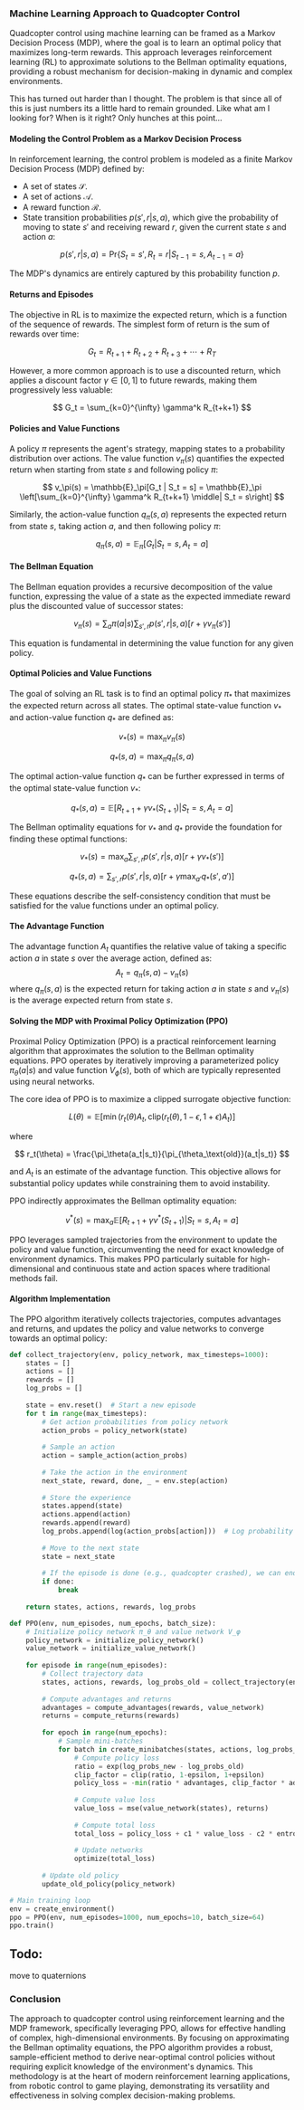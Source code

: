 ### Machine Learning Approach to Quadcopter Control

Quadcopter control using machine learning can be framed as a Markov Decision Process (MDP), where the goal is to learn an optimal policy that maximizes long-term rewards. This approach leverages reinforcement learning (RL) to approximate solutions to the Bellman optimality equations, providing a robust mechanism for decision-making in dynamic and complex environments. 

This has turned out harder than I thought. The problem is that since all of this is just numbers its
a little hard to remain grounded. Like what am I looking for? When is it right? Only hunches at this point...

#### Modeling the Control Problem as a Markov Decision Process

In reinforcement learning, the control problem is modeled as a finite Markov Decision Process (MDP) defined by:
- A set of states $\mathcal{S}$.
- A set of actions $\mathcal{A}$.
- A reward function $\mathcal{R}$.
- State transition probabilities $p(s',r|s,a)$, which give the probability of moving to state $s'$ and receiving reward $r$, given the current state $s$ and action $a$:

$$
p(s',r|s,a) = \text{Pr}\{S_t=s', R_t=r | S_{t-1}=s, A_{t-1}=a\}
$$

The MDP's dynamics are entirely captured by this probability function $p$.

#### Returns and Episodes

The objective in RL is to maximize the expected return, which is a function of the sequence of rewards. The simplest form of return is the sum of rewards over time:

$$
G_t = R_{t+1} + R_{t+2} + R_{t+3} + \cdots + R_T
$$

However, a more common approach is to use a discounted return, which applies a discount factor $\gamma \in [0,1]$ to future rewards, making them progressively less valuable:

$$
G_t = \sum_{k=0}^{\infty} \gamma^k R_{t+k+1}
$$

#### Policies and Value Functions

A policy $\pi$ represents the agent's strategy, mapping states to a probability distribution over actions. The value function $v_\pi(s)$ quantifies the expected return when starting from state $s$ and following policy $\pi$:

$$
v_\pi(s) = \mathbb{E}_\pi[G_t | S_t = s] = \mathbb{E}_\pi \left[\sum_{k=0}^{\infty} \gamma^k R_{t+k+1} \middle| S_t = s\right]
$$

Similarly, the action-value function $q_\pi(s,a)$ represents the expected return from state $s$, taking action $a$, and then following policy $\pi$:

$$
q_\pi(s,a) = \mathbb{E}_\pi[G_t | S_t = s, A_t = a]
$$

#### The Bellman Equation

The Bellman equation provides a recursive decomposition of the value function, expressing the value of a state as the expected immediate reward plus the discounted value of successor states:

$$
v_\pi(s) = \sum_a \pi(a|s) \sum_{s',r} p(s', r | s, a) [r + \gamma v_\pi(s')]
$$

This equation is fundamental in determining the value function for any given policy.

#### Optimal Policies and Value Functions

The goal of solving an RL task is to find an optimal policy $\pi_*$ that maximizes the expected return across all states. The optimal state-value function $v_*$ and action-value function $q_*$ are defined as:

$$
v_*(s) = \max_\pi v_\pi(s)
$$

$$
q_*(s,a) = \max_\pi q_\pi(s,a)
$$

The optimal action-value function $q_*$ can be further expressed in terms of the optimal state-value function $v_*$:

$$
q_*(s,a) = \mathbb{E}[R_{t+1} + \gamma v_*(S_{t+1}) | S_t=s, A_t=a]
$$

The Bellman optimality equations for $v_*$ and $q_*$ provide the foundation for finding these optimal functions:

$$
v_*(s) = \max_{a} \sum_{s',r} p(s', r|s,a)[r + \gamma v_*(s')]
$$

$$
q_*(s,a) = \sum_{s',r} p(s', r|s,a)[r + \gamma \max_{a'} q_*(s', a')]
$$

These equations describe the self-consistency condition that must be satisfied for the value functions under an optimal policy.

#### The Advantage Function

The advantage function $A_t$ quantifies the relative value of taking a specific action $a$ in state $s$ over the average action, defined as:
$$
A_t = q_\pi(s, a) - v_\pi(s)
$$
where $q_\pi(s, a)$ is the expected return for taking action $a$ in state $s$ and $v_\pi(s)$ is the average expected return from state $s$.

#### Solving the MDP with Proximal Policy Optimization (PPO)

Proximal Policy Optimization (PPO) is a practical reinforcement learning algorithm that approximates the solution to the Bellman optimality equations. PPO operates by iteratively improving a parameterized policy $\pi_\theta(a|s)$ and value function $V_\phi(s)$, both of which are typically represented using neural networks.

The core idea of PPO is to maximize a clipped surrogate objective function:

$$
L(\theta) = \mathbb{E}\left[\min(r_t(\theta)A_t, \text{clip}(r_t(\theta), 1-\epsilon, 1+\epsilon)A_t)\right]
$$

where

$$
r_t(\theta) = \frac{\pi_\theta(a_t|s_t)}{\pi_{\theta_\text{old}}(a_t|s_t)}
$$

and $A_t$ is an estimate of the advantage function. This objective allows for substantial policy updates while constraining them to avoid instability.

PPO indirectly approximates the Bellman optimality equation:

$$
v^*(s) = \max_a \mathbb{E}[R_{t+1} + \gamma v^*(S_{t+1}) | S_t=s, A_t=a]
$$

PPO leverages sampled trajectories from the environment to update the policy and value function, circumventing the need for exact knowledge of environment dynamics. This makes PPO particularly suitable for high-dimensional and continuous state and action spaces where traditional methods fail.

#### Algorithm Implementation

The PPO algorithm iteratively collects trajectories, computes advantages and returns, and updates the policy and value networks to converge towards an optimal policy:

```python
def collect_trajectory(env, policy_network, max_timesteps=1000):
    states = []
    actions = []
    rewards = []
    log_probs = []
    
    state = env.reset()  # Start a new episode
    for t in range(max_timesteps):
        # Get action probabilities from policy network
        action_probs = policy_network(state)
        
        # Sample an action
        action = sample_action(action_probs)
        
        # Take the action in the environment
        next_state, reward, done, _ = env.step(action)
        
        # Store the experience
        states.append(state)
        actions.append(action)
        rewards.append(reward)
        log_probs.append(log(action_probs[action]))  # Log probability of the chosen action
        
        # Move to the next state
        state = next_state
        
        # If the episode is done (e.g., quadcopter crashed), we can end early
        if done:
            break
    
    return states, actions, rewards, log_probs

def PPO(env, num_episodes, num_epochs, batch_size):
    # Initialize policy network π_θ and value network V_φ
    policy_network = initialize_policy_network()
    value_network = initialize_value_network()
    
    for episode in range(num_episodes):
        # Collect trajectory data
        states, actions, rewards, log_probs_old = collect_trajectory(env, policy_network)
        
        # Compute advantages and returns
        advantages = compute_advantages(rewards, value_network)
        returns = compute_returns(rewards)
        
        for epoch in range(num_epochs):
            # Sample mini-batches
            for batch in create_minibatches(states, actions, log_probs_old, advantages, returns, batch_size):
                # Compute policy loss
                ratio = exp(log_probs_new - log_probs_old)
                clip_factor = clip(ratio, 1-epsilon, 1+epsilon)
                policy_loss = -min(ratio * advantages, clip_factor * advantages).mean()
                
                # Compute value loss
                value_loss = mse(value_network(states), returns)
                
                # Compute total loss
                total_loss = policy_loss + c1 * value_loss - c2 * entropy(policy_network)
                
                # Update networks
                optimize(total_loss)
        
        # Update old policy
        update_old_policy(policy_network)

# Main training loop
env = create_environment()
ppo = PPO(env, num_episodes=1000, num_epochs=10, batch_size=64)
ppo.train()
```


## Todo:

move to quaternions
### Conclusion

The approach to quadcopter control using reinforcement learning and the MDP framework, specifically leveraging PPO, allows for effective handling of complex, high-dimensional environments. By focusing on approximating the Bellman optimality equations, the PPO algorithm provides a robust, sample-efficient method to derive near-optimal control policies without requiring explicit knowledge of the environment's dynamics. This methodology is at the heart of modern reinforcement learning applications, from robotic control to game playing, demonstrating its versatility and effectiveness in solving complex decision-making problems.
